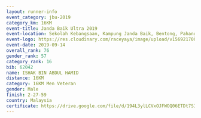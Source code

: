 ```yaml
---
layout: runner-info 
event_category: jbu-2019 
category_km: 16KM 
event-title: Janda Baik Ultra 2019
event-location: Sekolah Kebangsaan, Kampung Janda Baik, Bentong, Pahang, Malaysia 
event-logo: https://res.cloudinary.com/raceyaya/image/upload/v1569217009/logo/janda-baik_vch1pc.jpg 
event-date: 2019-09-14 
overall_rank: 76
gender_rank: 57
category_rank: 16
bib: 62042
name: ISHAK BIN ABDUL HAMID
distance: 16KM
category: 16KM Men Veteran
gender: Male
finish: 2-27-59
country: Malaysia
certificate: https://drive.google.com/file/d/194L3ylLCVxOJFWOQ06ETDt7SIMVnMx_V/view?usp=sharing
---
```

